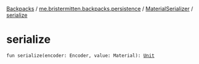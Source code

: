 [Backpacks](../../index.md) / [me.bristermitten.backpacks.persistence](../index.md) / [MaterialSerializer](index.md) / [serialize](./serialize.md)

# serialize

`fun serialize(encoder: Encoder, value: Material): `[`Unit`](https://kotlinlang.org/api/latest/jvm/stdlib/kotlin/-unit/index.html)